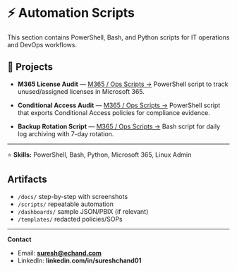 # ⚡ Automation Scripts

This section contains PowerShell, Bash, and Python scripts for IT operations and DevOps workflows.

## 🔹 Projects
- **M365 License Audit** — [M365 / Ops Scripts →](https://github.com/suresh-1001/tools-monorepo/tree/main/m365-scripts)
  PowerShell script to track unused/assigned licenses in Microsoft 365.

- **Conditional Access Audit** — [M365 / Ops Scripts →](https://github.com/suresh-1001/tools-monorepo/tree/main/m365-scripts)
  PowerShell script that exports Conditional Access policies for compliance evidence.

- **Backup Rotation Script** — [M365 / Ops Scripts →](https://github.com/suresh-1001/tools-monorepo/tree/main/m365-scripts)
  Bash script for daily log archiving with 7-day rotation.

---

⭐ **Skills:** PowerShell, Bash, Python, Microsoft 365, Linux Admin


## Artifacts
- `/docs/` step-by-step with screenshots
- `/scripts/` repeatable automation
- `/dashboards/` sample JSON/PBIX (if relevant)
- `/templates/` redacted policies/SOPs

---
**Contact**  
- Email: **suresh@echand.com**  
- LinkedIn: **linkedin.com/in/sureshchand01**
